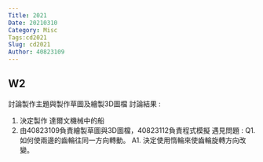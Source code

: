 ```yaml
---
Title: 2021
Date: 20210310
Category: Misc
Tags:cd2021
Slug: cd2021
Author: 40823109
---
```

W2
----
討論製作主題與製作草圖及繪製3D圖檔
討論結果 :
1. 決定製作 達爾文機械中的船
2. 由40823109負責繪製草圖與3D圖檔，40823112負責程式模擬
遇見問題 :
Q1. 如何使兩邊的齒輪往同一方向轉動。
A1. 決定使用惰輪來使齒輪旋轉方向改變。
